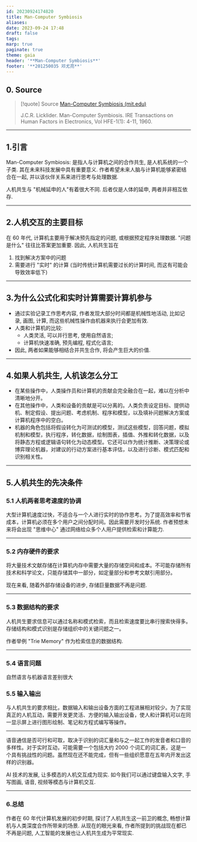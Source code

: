 ```yaml
---
id: 20230924174820
title: Man-Computer Symbiosis
aliases: 
date: 2023-09-24 17:48
draft: false
tags: 
marp: true
paginate: true
theme: gaia
header: '**Man-Computer Symbiosis**'
footer: '**201250035 邓尤亮**'
---
```


## 0. Source

<!-- _paginate: skip -->

> [!quote] Source
> [Man-Computer Symbiosis (mit.edu)](https://groups.csail.mit.edu/medg/people/psz/Licklider.html)
> 
> J.C.R. Licklider. Man-Computer Symbiosis. IRE Transactions on Human Factors in Electronics, Vol HFE-1(1): 4-11, 1960.

---
## 1.引言

Man-Computer Symbiosis: 是指人与计算机之间的合作共生, 是人机系统的一个子类. 其在未来科技发展中具有重要意义. 作者希望未来人脑与计算机能够紧密结合在一起, 并以该伙伴关系来进行思考与处理数据. 

人机共生与 "机械延申的人"有着很大不同. 后者仅是人体的延申, 两者并非相互依存. 

---
## 2.人机交互的主要目标

在 60 年代, 计算机主要用于解决预先指定的问题, 或根据预定程序处理数据. "问题是什么" 往往比答案更加重要. 因此, 人机共生旨在
1. 找到解决方案中的问题
2. 需要进行 "实时" 的计算 (当时传统计算机需要过长的计算时间, 而这有可能会导致效率低下)

---

## 3.为什么公式化和实时计算需要计算机参与

- 通过实验记录工作思考内容, 作者发现大部分时间都是机械性地活动, 比如记录, 画图, 计算, 而这些机械性操作由机器来执行会更加有效. 
- 人类和计算机的比较: 
	- 人类灵活, 可以并行思考, 使用自然语言;
	- 计算机快速准确, 预先编程, 程式化语言;
- 因此, 两者如果能够相结合并共生合作, 将会产生巨大的价值. 

---
## 4.如果人机共生, 人机该怎么分工

- 在某些操作中，人类操作员和计算机的贡献会完全融合在一起，难以在分析中清晰地分开。
- 在其他操作中，人类和设备的贡献是可以分离的。人类负责设定目标、提供动机、制定假设、提出问题、考虑机制、程序和模型，以及填补问题解决方案或计算机程序中的空白。
- 机器的角色包括将假设转化为可测试的模型，测试这些模型，回答问题，模拟机制和模型，执行程序，转化数据，绘制图表，插值、外推和转化数据，以及将静态方程或逻辑语句转化为动态模型。它还可以作为统计推断、决策理论或博弈理论机器，对建议的行动方案进行基本评估，以及进行诊断、模式匹配和识别相关性。

---

## 5.人机共生的先决条件

### 5.1 人机两者思考速度的协调

大型计算机速度过快，不适合与一个人进行实时的协作思考。为了提高效率和节省成本，计算机必须在多个用户之间分配时间。因此需要开发时分系统. 作者预想未来将会出现 "思维中心" 通过网络给众多个人用户提供检索和计算能力. 

---

### 5.2 内存硬件的要求

将大量技术文献存储在计算机内存中需要大量的存储空间和成本。不可能存储所有技术和科学论文，只能存储其中一部分，如定量部分和参考文献引用部分。

现在来看, 随着外部存储设备的进步, 存储巨量数据不再是问题. 

---
### 5.3 数据结构的要求

人机共生要求信息可以通过名称和模式检索，而且检索速度要比串行搜索快得多。存储结构和模式识别是存储组织中的关键问题之一。

作者举例 "Trie Memory" 作为检索信息的数据结构.

---

### 5.4 语言问题

自然语言与机器语言差别很大

### 5.5 输入输出

与人机共生的要求相比，数据输入和输出设备方面的工程进展相对较少。为了实现真正的人机互动，需要开发更灵活、方便的输入输出设备，使人和计算机可以在同一显示屏上进行图形绘制、笔记和方程式编写等操作。

---

语音通信是否可行和可取，取决于识别的词汇量和与之一起工作的发音者和口音的多样性。对于实时互动，可能需要一个包括大约 2000 个词汇的词汇表，这是一个具有挑战性的问题。虽然现在还不能完成，但有一些组织愿意在五年内开发出这样的识别器。

AI 技术的发展, 让多模态的人机交互成为现实. 如今我们可以通过键盘输入文字, 手写图画, 语音, 视频等模态与计算机交互. 

---
### 6.总结

作者在 60 年代计算机发展的初步时期, 探讨了人机共生这一前卫的概念, 畅想计算机与人类深度合作所带来的场景. 从现在的眼光来看, 作者所提到的挑战现在都已不再是问题, 人工智能的发展也让人机共生成为平常现实. 